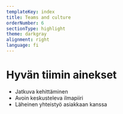 ```yaml
---
templateKey: index
title: Teams and culture
orderNumber: 6
sectionType: highlight
theme: darkgray
alignment: right
language: fi
---
```

# Hyvän tiimin ainekset

* Jatkuva kehittäminen
* Avoin keskusteleva ilmapiiri
* Läheinen yhteistyö asiakkaan kanssa
